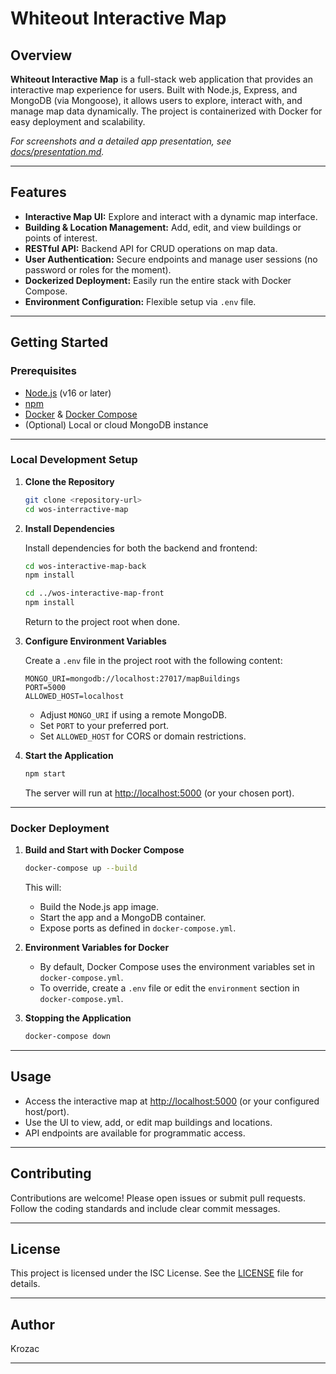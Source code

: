 # Whiteout Interactive Map

## Overview

**Whiteout Interactive Map** is a full-stack web application that provides an interactive map experience for users. Built with Node.js, Express, and MongoDB (via Mongoose), it allows users to explore, interact with, and manage map data dynamically. The project is containerized with Docker for easy deployment and scalability.

_For screenshots and a detailed app presentation, see [docs/presentation.md](docs/presentation.md)._

---

## Features

- **Interactive Map UI:** Explore and interact with a dynamic map interface.
- **Building & Location Management:** Add, edit, and view buildings or points of interest.
- **RESTful API:** Backend API for CRUD operations on map data.
- **User Authentication:** Secure endpoints and manage user sessions (no password or roles for the moment).
- **Dockerized Deployment:** Easily run the entire stack with Docker Compose.
- **Environment Configuration:** Flexible setup via `.env` file.

---

## Getting Started

### Prerequisites

- [Node.js](https://nodejs.org/) (v16 or later)
- [npm](https://www.npmjs.com/)
- [Docker](https://www.docker.com/) & [Docker Compose](https://docs.docker.com/compose/)
- (Optional) Local or cloud MongoDB instance

---

### Local Development Setup

1. **Clone the Repository**

   ```bash
   git clone <repository-url>
   cd wos-interractive-map
   ```

2. **Install Dependencies**

   Install dependencies for both the backend and frontend:

   ```bash
   cd wos-interactive-map-back
   npm install

   cd ../wos-interactive-map-front
   npm install
   ```

   Return to the project root when done.

3. **Configure Environment Variables**

   Create a `.env` file in the project root with the following content:

   ```env
   MONGO_URI=mongodb://localhost:27017/mapBuildings
   PORT=5000
   ALLOWED_HOST=localhost
   ```

   - Adjust `MONGO_URI` if using a remote MongoDB.
   - Set `PORT` to your preferred port.
   - Set `ALLOWED_HOST` for CORS or domain restrictions.

4. **Start the Application**

   ```bash
   npm start
   ```

   The server will run at [http://localhost:5000](http://localhost:5000) (or your chosen port).

---

### Docker Deployment

1. **Build and Start with Docker Compose**

   ```bash
   docker-compose up --build
   ```

   This will:
   - Build the Node.js app image.
   - Start the app and a MongoDB container.
   - Expose ports as defined in `docker-compose.yml`.

2. **Environment Variables for Docker**

   - By default, Docker Compose uses the environment variables set in `docker-compose.yml`.
   - To override, create a `.env` file or edit the `environment` section in `docker-compose.yml`.

3. **Stopping the Application**

   ```bash
   docker-compose down
   ```

---

## Usage

- Access the interactive map at [http://localhost:5000](http://localhost:5000) (or your configured host/port).
- Use the UI to view, add, or edit map buildings and locations.
- API endpoints are available for programmatic access.

---

## Contributing

Contributions are welcome! Please open issues or submit pull requests. Follow the coding standards and include clear commit messages.

---

## License

This project is licensed under the ISC License. See the [LICENSE](LICENSE) file for details.

---

## Author

Krozac

---
